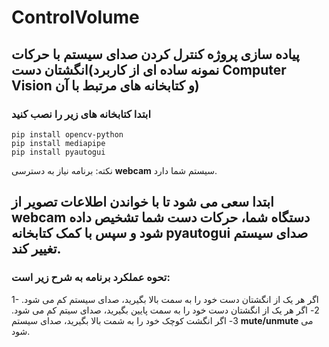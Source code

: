 # ControlVolume
## پیاده سازی پروژه کنترل کردن صدای سیستم با حرکات انگشتان دست(نمونه ساده ای از کاربرد **Computer Vision** و کتابخانه های مرتبط با آن)

### ابتدا کتابخانه های زیر را نصب کنید

``` pip install opencv-python ```  
``` pip install mediapipe ``` \
``` pip install pyautogui ```

نکته: برنامه نیاز به دسترسی **webcam** سیستم شما دارد.
## ابتدا سعی می شود تا با خواندن اطلاعات تصویر از **webcam** دستگاه شما، حرکات دست شما تشخیص داده شود و سپس با کمک کتابخانه **pyautogui** صدای سیستم تغییر کند.

### تحوه عملکرد برنامه به شرح زیر است:

1- اگر هر یک از انگشتان دست خود را به سمت بالا بگیرید، صدای سیستم کم می شود.
2- اگر هر یک از انگشتان دست خود را به سمت پایین بگیرید، صدای سیتم کم می شود.
3- اگر انگشت کوچک خود را به شمت بالا بگیرید، صدای سیستم **mute/unmute** می شود.







